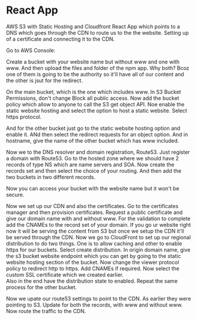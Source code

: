 # React App
AWS S3 with Static Hosting and Cloudfront
React App which points to a DNS which goes through the CDN to route us to the the website.
Setting up of a certificate and connecting it to the CDN.

Go to AWS Console:

Create a bucket with your website name but without www and one with www. And then upload the files and folder of the npm app.
Why both? Bcoz one of them is going to be the authority so it'll have all of our content and the other is jsut for the redirect.

On the main bucket, which is the one which includes www.
In S3 Bucket Permissions, don't change Block all public access.
Now add the bucket policy which allow to anyone to call the S3 get object API.
Noe enable the static website hosting and select the option to host a static website. Select https protocol.

And for the other bucket just go to the static website hosting option and enable it. ANd then select the redirect requests for an object option.
And in hostname, give the name of the other bucket which has www included.

Now we to the DNS resolver and domain registration, Route53.
Just register a domain with Route53.
Go to the hosted zone where we should have 2 records of type NS which are name servers and SOA.
Now create the records set and then select the choice of your routing. And then add the two buckets in two different records.

Now you can access your bucket with the website name but it won't be secure.

Now we set up our CDN and also the certificates.
Go to the certificates manager and then provision certificates. Request a public certificate and give our domain name with and without www.
For the validation to complete add the CNAMEs to the record set of your domain.
If you go ur website right now it will be serving the content from S3 but once we setup the CDN it'll be served through the CDN.
Now we go to CloudFront to set up our regional distribution to do two things. One is to allow caching and other to enable https for our buckets.
Select create distribution. In origin domain name, give the s3 bucket website endpoint which you can get by going to the static website hosting section of the bucket.
Now change the viewer protocol policy to redirect http to https. Add CNAMEs if required. Now select the custom SSL certificate which we created earlier.  
Also in the end have the distribution state to enabled.
Repeat the same process for the other bucket.

Now we upate our route53 settings to point to the CDN. As earlier they were pointing to S3. Update for both the records, with www and without www. Now route the traffic to the CDN.  
